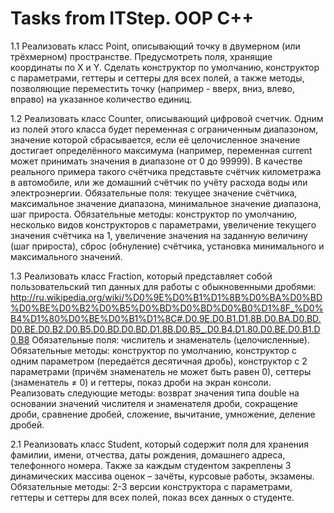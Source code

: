 # Tasks from ITStep. OOP C++

1.1 Реализовать класс Point, описывающий точку в двумерном (или трёхмерном) пространстве. Предусмотреть поля, хранящие координаты по X и Y. Сделать конструктор по умолчанию, конструктор с параметрами, геттеры и сеттеры для всех полей, а также методы, позволяющие переместить точку (например - вверх, вниз, влево, вправо) на указанное количество единиц.

1.2 Реализовать класс Counter, описывающий цифровой счетчик. Одним из полей этого класса будет переменная с ограниченным диапазоном, значение которой сбрасывается, если её целочисленное значение достигает определённого максимума (например, переменная current может принимать значения в диапазоне от 0 до 99999). В качестве реального примера такого счётчика представьте счётчик километража в автомобиле, или же домашний счётчик по учёту расхода воды или электроэнергии. Обязательные поля: текущее значение счётчика, максимальное значение диапазона, минимальное значение диапазона, шаг прироста. Обязательные методы: конструктор по умолчанию, несколько видов конструкторов с параметрами, увеличение текущего значения счётчика на 1, увеличение значения на заданную величину (шаг прироста), сброс (обнуление) счётчика, установка минимального и максимального значений.

1.3 Реализовать класс Fraction, который представляет собой пользовательский тип данных для работы с обыкновенными дробями:
http://ru.wikipedia.org/wiki/%D0%9E%D0%B1%D1%8B%D0%BA%D0%BD%D0%BE%D0%B2%D0%B5%D0%BD%D0%BD%D0%B0%D1%8F_%D0%B4%D1%80%D0%BE%D0%B1%D1%8C#.D0.9E.D0.B1.D1.8B.D0.BA.D0.BD.D0.BE.D0.B2.D0.B5.D0.BD.D0.BD.D1.8B.D0.B5_.D0.B4.D1.80.D0.BE.D0.B1.D0.B8
Обязательные поля: числитель и знаменатель (целочисленные). Обязательные методы: конструктор по умолчанию, конструктор с одним параметром (передаётся десятичная дробь), конструктор с 2 параметрами (причём знаменатель не может быть равен 0), сеттеры (знаменатель ≠ 0) и геттеры, показ дроби на экран консоли. Реализовать следующие методы:  возврат значения типа double на основании значений числителя и знаменателя дроби, сокращение дроби, сравнение дробей, сложение, вычитание, умножение, деление дробей.

2.1 Реализовать класс Student, который содержит поля для хранения фамилии, имени, отчества, даты рождения, домашнего адреса, телефонного номера. Также за каждым студентом закреплены 3 динамических массива оценок – зачёты, курсовые работы, экзамены. Обязательные методы: 2-3 версии конструктора с параметрами, геттеры и сеттеры для всех полей, показ всех данных о студенте. 